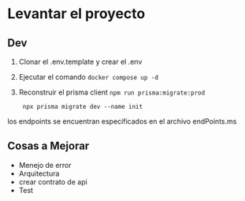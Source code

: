 # Levantar el proyecto
## Dev

1. Clonar el .env.template y crear el .env
2. Ejecutar el comando ```docker compose up -d```
3. Reconstruir el prisma client ```npm run prisma:migrate:prod```
   
   ```
    npx prisma migrate dev --name init
   ```

los endpoints se encuentran especificados en el archivo endPoints.ms

## Cosas a Mejorar
* Menejo de error
* Arquitectura
* crear contrato de api
* Test
